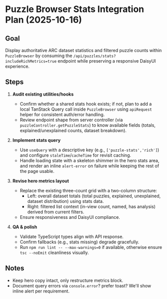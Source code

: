 # Puzzle Browser Stats Integration Plan (2025-10-16)

## Goal
Display authoritative ARC dataset statistics and filtered puzzle counts within `PuzzleBrowser` by consuming the `/api/puzzles/stats?includeRichMetrics=true` endpoint while preserving a responsive DaisyUI experience.

## Steps
1. **Audit existing utilities/hooks**
   - Confirm whether a shared stats hook exists; if not, plan to add a local TanStack Query call inside `PuzzleBrowser` using `apiRequest` helper for consistent auth/error handling.
   - Review endpoint shape from server controller (via `puzzleController.getPuzzleStats`) to know available fields (totals, explained/unexplained counts, dataset breakdown).

2. **Implement stats query**
   - Use `useQuery` with a descriptive key (e.g., `['puzzle-stats','rich']`) and configure `staleTime`/`cacheTime` for revisit caching.
   - Handle loading state with a skeleton shimmer in the hero stats area, and render an inline `alert-error` on failure while keeping the rest of the page usable.

3. **Revise hero metrics layout**
   - Replace the existing three-count grid with a two-column structure:
     - Left: overall dataset totals (total puzzles, explained, unexplained, dataset distribution) using stats data.
     - Right: filtered list context (in-view count, named, has analysis) derived from current filters.
   - Ensure responsiveness and DaisyUI compliance.

4. **QA & polish**
   - Validate TypeScript types align with API response.
   - Confirm fallbacks (e.g., stats missing) degrade gracefully.
   - Run `npm run lint -- --max-warnings=0` if available, otherwise ensure `tsc --noEmit` cleanliness visually.

## Notes
- Keep hero copy intact, only restructure metrics block.
- Document query errors via `console.error`? prefer toast? We'll show inline alert per requirement.
